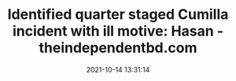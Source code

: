 ---
"title": "Identified quarter staged Cumilla incident with ill motive: Hasan - theindependentbd.com"
"date": "2021-10-14 13:31:14"
"feed_name": "GOOGLENEWSCONSTRUCTION"
"feed_website": "https://news.google.com/search?q=construction%2Bincident&hl=en-US&gl=US&ceid=US:en"
"feed_rss": "https://news.google.com/rss/search?q=construction%2Bincident&hl=en-US&gl=US&ceid=US:en"
"link": "https://www.theindependentbd.com/post/269072"
"source": "{'href': 'https://www.theindependentbd.com', 'title': 'theindependentbd.com'}"
"file": "_posts/2021-1-1-55c9c515cf047f4003d182a391be274d59a40e46.md"
"accident": "1"
"drilling": "0"
"dead": "0"
"injured": "0"
"arrested": "0"
"place": "unknown place"
"where": "unknown site"
"causes": "unknown"
"place_uri": "unknown place"
---